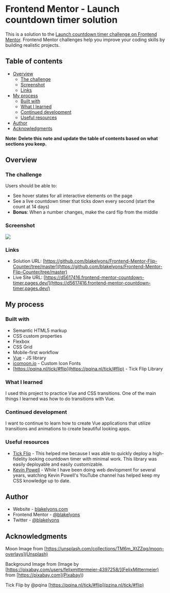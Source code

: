 # Frontend Mentor - Launch countdown timer solution

This is a solution to the [Launch countdown timer challenge on Frontend Mentor](https://www.frontendmentor.io/challenges/launch-countdown-timer-N0XkGfyz-). Frontend Mentor challenges help you improve your coding skills by building realistic projects.

## Table of contents

-   [Overview](#overview)
    -   [The challenge](#the-challenge)
    -   [Screenshot](#screenshot)
    -   [Links](#links)
-   [My process](#my-process)
    -   [Built with](#built-with)
    -   [What I learned](#what-i-learned)
    -   [Continued development](#continued-development)
    -   [Useful resources](#useful-resources)
-   [Author](#author)
-   [Acknowledgments](#acknowledgments)

**Note: Delete this note and update the table of contents based on what sections you keep.**

## Overview

### The challenge

Users should be able to:

-   See hover states for all interactive elements on the page
-   See a live countdown timer that ticks down every second (start the count at 14 days)
-   **Bonus**: When a number changes, make the card flip from the middle

### Screenshot

![](https://blakelyons.com/graphics/coding_challenges/countdown_timer/blake-lyons-frontend-mentor-countdown-timer-screenshot.jpg)

### Links

-   Solution URL: [https://github.com/blakelyons/Frontend-Mentor-Flip-Counter/tree/master](https://github.com/blakelyons/Frontend-Mentor-Flip-Counter/tree/master)
-   Live Site URL: [https://d5617416.frontend-mentor-countdown-timer.pages.dev/](https://d5617416.frontend-mentor-countdown-timer.pages.dev/)

## My process

### Built with

-   Semantic HTML5 markup
-   CSS custom properties
-   Flexbox
-   CSS Grid
-   Mobile-first workflow
-   [Vue](https://vuejs.org/guide/introduction.html) - JS library
-   [icomoon.io](https://icomoon.io/) - Custom Icon Fonts
-   [https://pqina.nl/tick/#flip](https://pqina.nl/tick/#flip) - Tick Flip Library

### What I learned

I used this project to practice Vue and CSS transitions. One of the main things I learned was how to do transitions with Vue.

### Continued development

I want to continue to learn how to create Vue applications that utilize transitions and animations to create beautiful looking apps.

### Useful resources

-   [Tick Flip](https://pqina.nl/tick/#flip) - This helped me because I was able to quickly deploy a high-fidelity looking countdown timer with minimal work. This library was easily deployable and easily customizable.
-   [Kevin Powell](https://www.youtube.com/@KevinPowell) - While I have been doing web devlopment for several years, watching Kevin Powell's YouTube channel has helped keep my CSS knowledge up to date.

## Author

-   Website - [blakelyons.com](https://blakelyons.com)
-   Frontend Mentor - [@blakelyons](https://www.frontendmentor.io/profile/blakelyons)
-   Twitter - [@blakelyons](https://www.twitter.com/blakelyons)

## Acknowledgments

Moon Image from [https://unsplash.com/collections/TM6m_XtZZqg/moon-overlays](Unsplash)

Background Image from (Image by [https://pixabay.com/users/felixmittermeier-4397258/](FelixMittermeier) from [https://pixabay.com](Pixabay))

Tick Flip by @pqina [https://pqina.nl/tick/#flip](pzina.nl/tick/#flip)
